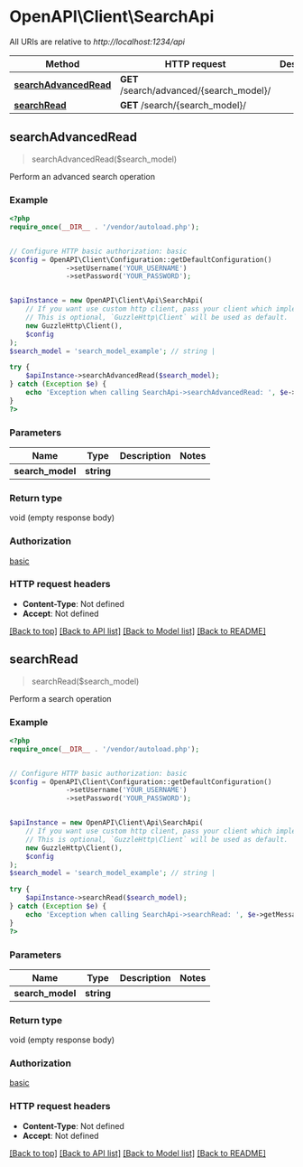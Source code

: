 # OpenAPI\Client\SearchApi

All URIs are relative to *http://localhost:1234/api*

Method | HTTP request | Description
------------- | ------------- | -------------
[**searchAdvancedRead**](SearchApi.md#searchAdvancedRead) | **GET** /search/advanced/{search_model}/ | 
[**searchRead**](SearchApi.md#searchRead) | **GET** /search/{search_model}/ | 



## searchAdvancedRead

> searchAdvancedRead($search_model)



Perform an advanced search operation

### Example

```php
<?php
require_once(__DIR__ . '/vendor/autoload.php');


// Configure HTTP basic authorization: basic
$config = OpenAPI\Client\Configuration::getDefaultConfiguration()
              ->setUsername('YOUR_USERNAME')
              ->setPassword('YOUR_PASSWORD');


$apiInstance = new OpenAPI\Client\Api\SearchApi(
    // If you want use custom http client, pass your client which implements `GuzzleHttp\ClientInterface`.
    // This is optional, `GuzzleHttp\Client` will be used as default.
    new GuzzleHttp\Client(),
    $config
);
$search_model = 'search_model_example'; // string | 

try {
    $apiInstance->searchAdvancedRead($search_model);
} catch (Exception $e) {
    echo 'Exception when calling SearchApi->searchAdvancedRead: ', $e->getMessage(), PHP_EOL;
}
?>
```

### Parameters


Name | Type | Description  | Notes
------------- | ------------- | ------------- | -------------
 **search_model** | **string**|  |

### Return type

void (empty response body)

### Authorization

[basic](../../README.md#basic)

### HTTP request headers

- **Content-Type**: Not defined
- **Accept**: Not defined

[[Back to top]](#) [[Back to API list]](../../README.md#documentation-for-api-endpoints)
[[Back to Model list]](../../README.md#documentation-for-models)
[[Back to README]](../../README.md)


## searchRead

> searchRead($search_model)



Perform a search operation

### Example

```php
<?php
require_once(__DIR__ . '/vendor/autoload.php');


// Configure HTTP basic authorization: basic
$config = OpenAPI\Client\Configuration::getDefaultConfiguration()
              ->setUsername('YOUR_USERNAME')
              ->setPassword('YOUR_PASSWORD');


$apiInstance = new OpenAPI\Client\Api\SearchApi(
    // If you want use custom http client, pass your client which implements `GuzzleHttp\ClientInterface`.
    // This is optional, `GuzzleHttp\Client` will be used as default.
    new GuzzleHttp\Client(),
    $config
);
$search_model = 'search_model_example'; // string | 

try {
    $apiInstance->searchRead($search_model);
} catch (Exception $e) {
    echo 'Exception when calling SearchApi->searchRead: ', $e->getMessage(), PHP_EOL;
}
?>
```

### Parameters


Name | Type | Description  | Notes
------------- | ------------- | ------------- | -------------
 **search_model** | **string**|  |

### Return type

void (empty response body)

### Authorization

[basic](../../README.md#basic)

### HTTP request headers

- **Content-Type**: Not defined
- **Accept**: Not defined

[[Back to top]](#) [[Back to API list]](../../README.md#documentation-for-api-endpoints)
[[Back to Model list]](../../README.md#documentation-for-models)
[[Back to README]](../../README.md)


